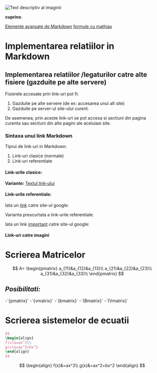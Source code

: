 ![Text descriptiv al imaginii](https://metricop.com/cdn/shop/articles/trimble-total-station.jpg?v=1677673954)

<b>cuprins</b>:

[Elemente avansate de Markdown](avansate.md)
[formule cu mathjax](mathjax.md)


# Implementarea relatiilor in Markdown

## Implementarea relatiilor /legaturilor catre alte fisiere (gazduite pe alte servere)

Fisierele accesate prin link-uri pot fi:
1. Gazduite pe alte servere (de ex: accesarea unui alt site)
2. Gazduite pe server-ul site-ului curent.

De asemenea, prin aceste link-uri se pot accesa si sectiuni din pagina curenta sau sectiuni din alte pagini ale aceluiasi site.


### Sintaxa unui link Markdown

Tiprui de link-uri in Markdown:
1. Link-uri clasice (normale)
2. Link-uri referentiate

#### Link-urile clasice:

<b>Variante:</b>
[Textul link-ului](https://google.com "accesare site google")  

#### Link-urile referentiale:

Iata un [link][link1] catre site-ul google:

[link1]: https://google.com

Varianta prescurtata a link-urile referentiale:

Iata un link [important] catre site-ul google:


[important]: https://google.com

#### Link-uri catre imagini

<h1>Scrierea Matricelor</h1>

$$
A=
\begin{pmatrix}
a_{11}&a_{12}&a_{13}\\
a_{21}&a_{22}&a_{23}\\
a_{31}&a_{32}&a_{33}\\
\end{pmatrix}
$$


<h2><i>Posibilitati:</i></h2>
-`{pmatrix}`
-`{vmatrix}`
-`{bmatrix}`
-`{Bmatrix}`
-`{Vmatrix}`


<h1>Scrierea sistemelor de ecuatii</h1>

```LaTeX
$$
\begin{align}
f(x)&=ax^2\\
g(x)&=ax^2+bx^2
\end{align}
$$
```

$$
\begin{align}
f(x)&=ax^2\\
g(x)&=ax^2+bx^2
\end{align}
$$
